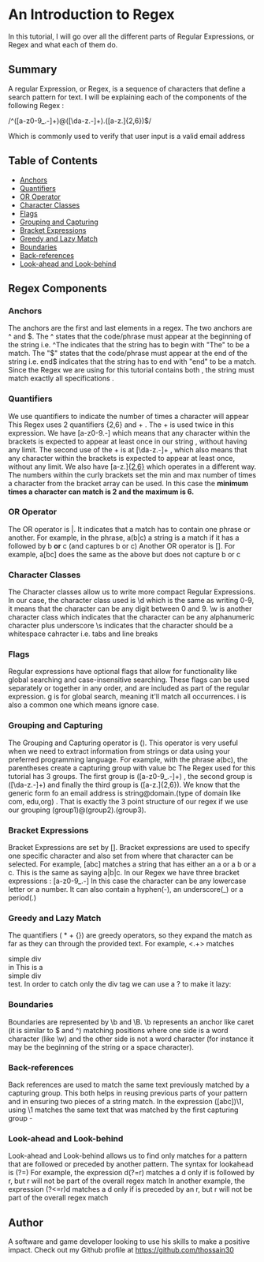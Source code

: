 # An Introduction to Regex 

In this tutorial, I will go over all the different parts of Regular Expressions, or Regex and what each of them do.

## Summary
A regular Expression, or Regex, is a sequence of characters that define a search pattern for text.
I will be explaining each of the components of the following Regex :

/^([a-z0-9_.-]+)@([\da-z.-]+).([a-z.]{2,6})$/

Which is commonly used to verify that user input is a valid email address

## Table of Contents

- [Anchors](#anchors)
- [Quantifiers](#quantifiers)
- [OR Operator](#or-operator)
- [Character Classes](#character-classes)
- [Flags](#flags)
- [Grouping and Capturing](#grouping-and-capturing)
- [Bracket Expressions](#bracket-expressions)
- [Greedy and Lazy Match](#greedy-and-lazy-match)
- [Boundaries](#boundaries)
- [Back-references](#back-references)
- [Look-ahead and Look-behind](#look-ahead-and-look-behind)

## Regex Components

### Anchors
The anchors are the first and last elements in a regex. The two anchors are ^ and $.
The ^ states that the code/phrase must appear at the beginning of the string i.e. ^The indicates that the string has to begin with "The" to be a match.
The "$" states that the code/phrase must appear at the end of the string i.e. end$ indicates that the string has to end with "end" to be a match.
Since the Regex we are using for this tutorial contains both , the string must match exactly all specifications .
### Quantifiers
We use quantifiers to indicate the number of times a character will appear
This Regex uses 2 quantifiers {2,6} and + . The + is used twice in this expression.
We have [a-z0-9.-] which means that any character within the brackets is expected to appear at least once in our string , without having any limit.
The second use of the + is at [\da-z.-]+ , which also means that any character within the brackets is expected to appear at least once, without any limit.
We also have [a-z.]<u>{2,6}</u> which operates in a different way. The numbers within the curly brackets set the min and max number of times a character from the bracket array can be used. In this case the <b>minimum times a character can match is 2 and the maximum is 6.</b>
### OR Operator
The OR operator is |. It indicates that a match has to contain one phrase or another. For example, in the phrase, a(b|c) a string is a match if it has a followed by b <b>or</b> c (and captures b or c)
Another OR operator is []. For example, a[bc] does the same as the above but does not capture b or c
### Character Classes
The Character classes allow us to write more compact Regular Expressions. In our case, the character class used is \d which is the same as writing 0-9, it means that the character can be any digit between 0 and 9.
\w is another character class which indicates that the character can be any alphanumeric character plus underscore
\s indicates that the character should be a whitespace cahracter i.e. tabs and line breaks
### Flags
Regular expressions have optional flags that allow for functionality like global searching and case-insensitive searching. These flags can be used separately or together in any order, and are included as part of the regular expression.
g is for global search, meaning it'll match all occurrences. i is also a common one which means ignore case.
### Grouping and Capturing
The Grouping and Capturing operator is (). This operator is very useful when we need to extract information from strings or data using your preferred programming language.
For example, with the phrase a(bc), the parentheses create a capturing group with value bc
The Regex used for this tutorial has 3 groups.
The first group is ([a-z0-9_.-]+) , the second group is ([\da-z.-]+) and finally the third group is ([a-z.]{2,6}).
We know that the generic form fo an email address is string@domain.(type of domain like com, edu,org) . That is exactly the 3 point structure of our regex if we use our grouping (group1)@(group2).(group3).
### Bracket Expressions
Bracket Expressions are set by []. Bracket expressions are used to specify one specific character and also set from where that character can be selected.
For example, [abc] matches a string that has either an a or a b or a c. This is the same as saying a|b|c.
In our Regex we have three bracket expressions :
[a-z0-9_.-] In this case the character can be any lowercase letter or a number. It can also contain a hyphen(-), an underscore(_) or a period(.)
### Greedy and Lazy Match
The quantifiers ( * + {}) are greedy operators, so they expand the match as far as they can through the provided text.
For example, <.+> matches <div>simple div</div> in This is a <div> simple div</div> test. In order to catch only the div tag we can use a ? to make it lazy:
### Boundaries
Boundaries are represented by \b and \B. \b represents an anchor like caret (it is similar to $ and ^) matching positions where one side is a word character (like \w) and the other side is not a word character (for instance it may be the beginning of the string or a space character).
### Back-references
Back references are used to match the same text previously matched by a capturing group. This both helps in reusing previous parts of your pattern and in ensuring two pieces of a string match.
In the expression ([abc])\1, using \1 matches the same text that was matched by the first capturing group -
### Look-ahead and Look-behind
Look-ahead and Look-behind allows us to find only matches for a pattern that are followed or preceded by another pattern.
The syntax for lookahead is (?=)
For example, the expression d(?=r) matches a d only if is followed by r, but r will not be part of the overall regex match
In another example, the expression (?<=r)d matches a d only if is preceded by an r, but r will not be part of the overall regex match 
## Author

A software and game developer looking to use his skills to make a positive impact. Check out my Github profile at https://github.com/thossain30
